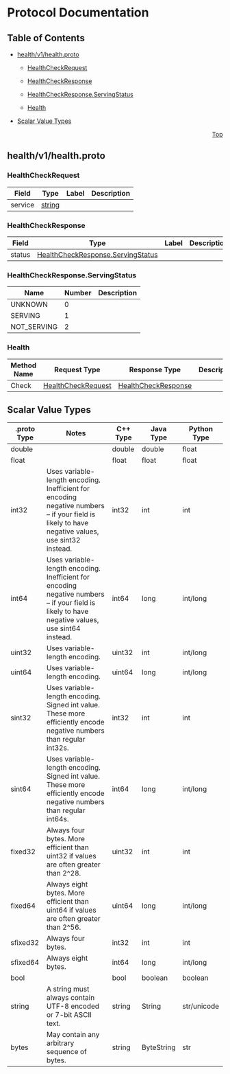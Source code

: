 # Protocol Documentation
<a name="top"/>

## Table of Contents

- [health/v1/health.proto](#health/v1/health.proto)
    - [HealthCheckRequest](#sagittarius.health.v1.HealthCheckRequest)
    - [HealthCheckResponse](#sagittarius.health.v1.HealthCheckResponse)
  
    - [HealthCheckResponse.ServingStatus](#sagittarius.health.v1.HealthCheckResponse.ServingStatus)
  
  
    - [Health](#sagittarius.health.v1.Health)
  

- [Scalar Value Types](#scalar-value-types)



<a name="health/v1/health.proto"/>
<p align="right"><a href="#top">Top</a></p>

## health/v1/health.proto



<a name="sagittarius.health.v1.HealthCheckRequest"/>

### HealthCheckRequest



| Field | Type | Label | Description |
| ----- | ---- | ----- | ----------- |
| service | [string](#string) |  |  |






<a name="sagittarius.health.v1.HealthCheckResponse"/>

### HealthCheckResponse



| Field | Type | Label | Description |
| ----- | ---- | ----- | ----------- |
| status | [HealthCheckResponse.ServingStatus](#sagittarius.health.v1.HealthCheckResponse.ServingStatus) |  |  |





 


<a name="sagittarius.health.v1.HealthCheckResponse.ServingStatus"/>

### HealthCheckResponse.ServingStatus


| Name | Number | Description |
| ---- | ------ | ----------- |
| UNKNOWN | 0 |  |
| SERVING | 1 |  |
| NOT_SERVING | 2 |  |


 

 


<a name="sagittarius.health.v1.Health"/>

### Health


| Method Name | Request Type | Response Type | Description |
| ----------- | ------------ | ------------- | ------------|
| Check | [HealthCheckRequest](#sagittarius.health.v1.HealthCheckRequest) | [HealthCheckResponse](#sagittarius.health.v1.HealthCheckRequest) |  |

 



## Scalar Value Types

| .proto Type | Notes | C++ Type | Java Type | Python Type |
| ----------- | ----- | -------- | --------- | ----------- |
| <a name="double" /> double |  | double | double | float |
| <a name="float" /> float |  | float | float | float |
| <a name="int32" /> int32 | Uses variable-length encoding. Inefficient for encoding negative numbers – if your field is likely to have negative values, use sint32 instead. | int32 | int | int |
| <a name="int64" /> int64 | Uses variable-length encoding. Inefficient for encoding negative numbers – if your field is likely to have negative values, use sint64 instead. | int64 | long | int/long |
| <a name="uint32" /> uint32 | Uses variable-length encoding. | uint32 | int | int/long |
| <a name="uint64" /> uint64 | Uses variable-length encoding. | uint64 | long | int/long |
| <a name="sint32" /> sint32 | Uses variable-length encoding. Signed int value. These more efficiently encode negative numbers than regular int32s. | int32 | int | int |
| <a name="sint64" /> sint64 | Uses variable-length encoding. Signed int value. These more efficiently encode negative numbers than regular int64s. | int64 | long | int/long |
| <a name="fixed32" /> fixed32 | Always four bytes. More efficient than uint32 if values are often greater than 2^28. | uint32 | int | int |
| <a name="fixed64" /> fixed64 | Always eight bytes. More efficient than uint64 if values are often greater than 2^56. | uint64 | long | int/long |
| <a name="sfixed32" /> sfixed32 | Always four bytes. | int32 | int | int |
| <a name="sfixed64" /> sfixed64 | Always eight bytes. | int64 | long | int/long |
| <a name="bool" /> bool |  | bool | boolean | boolean |
| <a name="string" /> string | A string must always contain UTF-8 encoded or 7-bit ASCII text. | string | String | str/unicode |
| <a name="bytes" /> bytes | May contain any arbitrary sequence of bytes. | string | ByteString | str |

